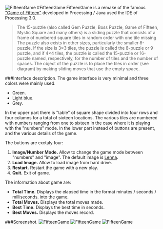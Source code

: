 ![FifteenGame](https://raw.githubusercontent.com/Tkd-Alex/FifteenGame/master/img/FifteenGame.png "FifteenGame")
#FifteenGame
FifteenGame is a remake of the famous ["Game of Fifteen"](https://en.wikipedia.org/wiki/15_puzzle) developed in Processing / Java used the IDE of Processing 3.0.

>The 15-puzzle (also called Gem Puzzle, Boss Puzzle, Game of Fifteen, Mystic Square and many others) is a 	sliding puzzle that consists of a frame of numbered square tiles in random order with one tile missing. The 	puzzle also exists in other sizes, particularly the smaller 8-puzzle. If the size is 3×3 tiles, the puzzle is called 	the 8-puzzle or 9-puzzle, and if 4×4 tiles, the puzzle is called the 15-puzzle or 16-puzzle named, respectively, 	for the number of tiles and the number of spaces. The object of the puzzle is to place the tiles in order (see 	diagram) by making sliding moves that use the empty space.

###Interface description.
The game interface is very minimal and three colors were mainly used:

- Green.
- Light blue.
- Grey.

In the upper part there is "table" of square shape divided into four rows and four columns for a total of sixteen locations. The various tiles are numbered with numbers ranging from one to sixteen in the case where it is playing with the "numbers" mode.
In the lower part instead of buttons are present, and the various details of the game.

The buttons are exctaly four:

1. **Image/Number Mode.**
Allow to change the game mode between "numbers" and "image". The default image is [Lenna](https://en.wikipedia.org/wiki/Lenna).
2. **Load Image.** 
Allow to load image from hard drive.
3. **Restart.** 
Restart the game with a new play.
4. **Quit.** 
Exit of game.

The information about game are:

- **Total Time.**
Displays the elapsed time in the format minutes / seconds / milliseconds.
into the game. 
- **Total Moves.**
Displays the total moves made.
- **Best Time.**
Displays the best time in seconds.
- **Best Moves.**
Displays the moves record.

###Screenshot.
![FifteenGame](https://raw.githubusercontent.com/Tkd-Alex/FifteenGame/master/img/inGame.png "Numbers mode")
![FifteenGame](https://raw.githubusercontent.com/Tkd-Alex/FifteenGame/master/img/Win.png "Ended play")
![FifteenGame](https://raw.githubusercontent.com/Tkd-Alex/FifteenGame/master/img/ImageMode.png "Image mode")


